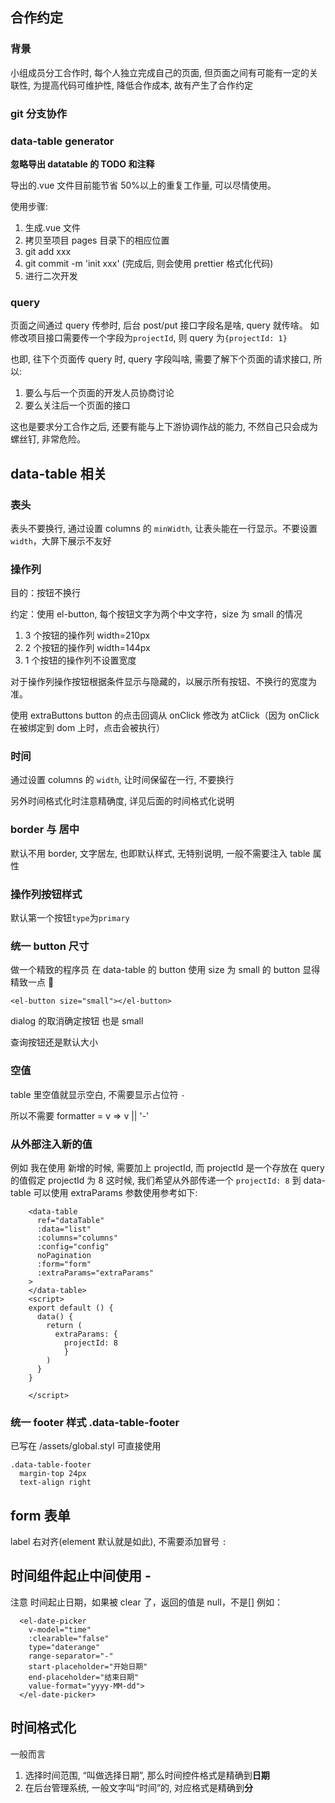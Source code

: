 ## 合作约定

### 背景

小组成员分工合作时, 每个人独立完成自己的页面, 但页面之间有可能有一定的关联性, 为提高代码可维护性, 降低合作成本, 故有产生了合作约定

### git 分支协作

### data-table generator

**忽略导出 datatable 的 TODO 和注释**

导出的.vue 文件目前能节省 50%以上的重复工作量, 可以尽情使用。

使用步骤:

1.  生成.vue 文件
1.  拷贝至项目 pages 目录下的相应位置
1.  git add xxx
1.  git commit -m 'init xxx' (完成后, 则会使用 prettier 格式化代码)
1.  进行二次开发

### query

页面之间通过 query 传参时, 后台 post/put 接口字段名是啥, query 就传啥。 如修改项目接口需要传一个字段为`projectId`, 则 query 为`{projectId: 1}`

也即, 往下个页面传 query 时, query 字段叫啥, 需要了解下个页面的请求接口, 所以:

1.  要么与后一个页面的开发人员协商讨论
2.  要么关注后一个页面的接口

这也是要求分工合作之后, 还要有能与上下游协调作战的能力, 不然自己只会成为螺丝钉, 非常危险。

## data-table 相关

### 表头

表头不要换行, 通过设置 columns 的 `minWidth`, 让表头能在一行显示。不要设置`width`，大屏下展示不友好

### 操作列

目的：按钮不换行

约定：使用 el-button, 每个按钮文字为两个中文字符，size 为 small 的情况

1.  3 个按钮的操作列 width=210px
2.  2 个按钮的操作列 width=144px
3.  1 个按钮的操作列不设置宽度

对于操作列操作按钮根据条件显示与隐藏的，以展示所有按钮、不换行的宽度为准。

使用 extraButtons button 的点击回调从 onClick 修改为 atClick（因为 onClick 在被绑定到 dom 上时，点击会被执行）

### 时间

通过设置 columns 的 `width`, 让时间保留在一行, 不要换行

另外时间格式化时注意精确度, 详见后面的时间格式化说明

### border 与 居中

默认不用 border, 文字居左, 也即默认样式, 无特别说明, 一般不需要注入 table 属性

### 操作列按钮样式

默认第一个按钮`type`为`primary`

### 统一 button 尺寸

做一个精致的程序员 在 data-table 的 button 使用 size 为 small 的 button 显得精致一点 💄

```
<el-button size="small"></el-button>
```

dialog 的取消确定按钮 也是 small

查询按钮还是默认大小

### 空值

table 里空值就显示空白, 不需要显示占位符 `-`

所以不需要 formatter = v => v || '-'

### 从外部注入新的值

例如 我在使用<data-table> 新增的时候, 需要加上 projectId, 而 projectId 是一个存放在 query 的值假定 projectId 为 8
这时候, 我们希望从外部传递一个 `projectId: 8` 到 data-table
可以使用 extraParams 参数使用参考如下:

```vue
    <data-table
      ref="dataTable"
      :data="list"
      :columns="columns"
      :config="config"
      noPagination
      :form="form"
      :extraParams="extraParams"
    >
    </data-table>
    <script>
    export default () {
      data() {
        return (
          extraParams: {
            projectId: 8
            }
        )
      }
    }
    
    </script>
```

### 统一 footer 样式 .data-table-footer

已写在 /assets/global.styl 可直接使用

```stylus
.data-table-footer
  margin-top 24px
  text-align right
```

## form 表单

label 右对齐(element 默认就是如此), 不需要添加冒号 `:`

## 时间组件起止中间使用 -

注意 时间起止日期，如果被 clear 了，返回的值是 null，不是[]
例如：

```vue
  <el-date-picker
    v-model="time"
    :clearable="false"
    type="daterange"
    range-separator="-"
    start-placeholder="开始日期"
    end-placeholder="结束日期"
    value-format="yyyy-MM-dd">
  </el-date-picker>
```

## 时间格式化

一般而言

1.  选择时间范围, “叫做选择日期”, 那么时间控件格式是精确到**日期**
2.  在后台管理系统, 一般文字叫“时间”的, 对应格式是精确到**分**
